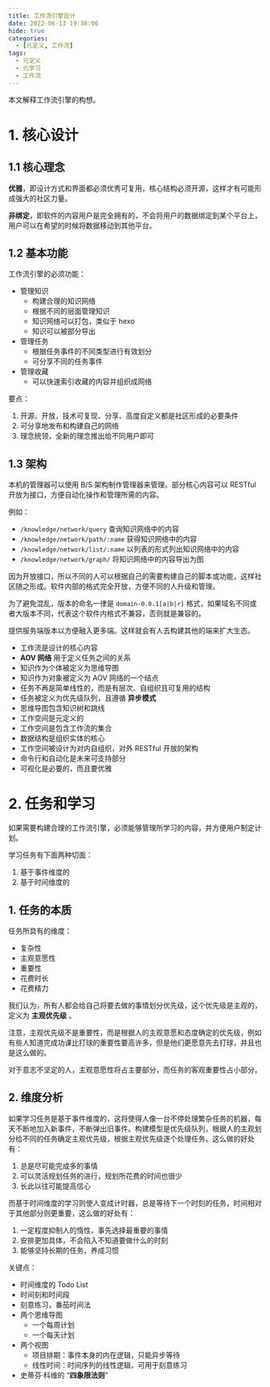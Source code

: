 ```yaml
---
title: 工作流引擎设计
date: 2022-06-13 19:38:06
hide: true
categories:
  - [元定义, 工作流]
tags:
  - 元定义
  - 元学习
  - 工作流
---
```


本文解释工作流引擎的构想。

<!-- more -->

# 1. 核心设计

## 1.1 核心理念

**优雅**，即设计方式和界面都必须优秀可复用，核心结构必须开源，这样才有可能形成强大的社区力量。

**非绑定**，即软件的内容用户是完全拥有的，不会将用户的数据绑定到某个平台上，用户可以在希望的时候将数据移动到其他平台。

## 1.2 基本功能

工作流引擎的必须功能：
- 管理知识
    - 构建合理的知识网络
    - 根据不同的层面管理知识
    - 知识网络可以打包，类似于 hexo
    - 知识可以被部分导出
- 管理任务
    - 根据任务事件的不同类型进行有效划分
    - 可分享不同的任务事件
- 管理收藏
    - 可以快速索引收藏的内容并组织成网络

要点：
1. 开源、开放，技术可复现、分享、高度自定义都是社区形成的必要条件
2. 可分享地发布和构建自己的网络
3. 理念统领，全新的理念推出给不同用户即可

## 1.3 架构

本机的管理器可以使用 B/S 架构制作管理器来管理。部分核心内容可以 RESTful 开放为接口，方便自动化操作和管理所需的内容。

例如：
- `/knowledge/network/query` 查询知识网络中的内容
- `/knowledge/network/path/:name` 获得知识网络中的内容
- `/knowledge/network/list/:name` 以列表的形式列出知识网络中的内容
- `/knowledge/network/graph/` 将知识网络中的内容导出为图

因为开放接口，所以不同的人可以根据自己的需要构建自己的脚本或功能，这样社区随之形成。软件内部的格式完全开放，方便不同的人升级和管理。

为了避免混乱，版本的命名一律是 `domain-0.0.1[a|b|r]` 格式，如果域名不同或者大版本不同，代表这个软件内格式不兼容，否则就是兼容的。

提供服务端版本以方便融入更多端。这样就会有人去构建其他的端来扩大生态。

- 工作流是设计的核心内容
- **AOV 网络** 用于定义任务之间的关系
- 知识作为个体被定义为思维导图
- 知识作为对象被定义为 AOV 网络的一个结点
- 任务不再是简单线性的，而是有层次、自组织且可复用的结构
- 任务被定义为优先级队列，且遵循 **异步模式**
- 思维导图包含知识树和跳线
- 工作空间是元定义的
- 工作空间是包含工作流的集合
- 数据结构是组织实体的核心
- 工作空间被设计为对内自组织，对外 RESTful 开放的架构
- 命令行和自动化是未来可支持部分
- 可视化是必要的，而且要优雅

# 2. 任务和学习

如果需要构建合理的工作流引擎，必须能够管理所学习的内容，并方便用户制定计划。

学习任务有下面两种切面：
1. 基于事件维度的
2. 基于时间维度的

## 1. 任务的本质

任务所具有的维度：
- 复杂性
- 主观意愿性
- 重要性
- 花费时长
- 花费精力

我们认为，所有人都会给自己将要去做的事情划分优先级，这个优先级是主观的，定义为 **主观优先级** 。

注意，主观优先级不是重要性，而是根据人的主观意愿和态度确定的优先级，例如有些人知道完成功课比打球的重要性要高许多，但是他们更愿意先去打球，并且也是这么做的。

对于意志不坚定的人，主观意愿性将占主要部分，而任务的客观重要性占小部分。

## 2. 维度分析

如果学习任务是基于事件维度的，这将使得人像一台不停处理繁杂任务的机器，每天不断地加入新事件，不断弹出旧事件。构建模型是优先级队列，根据人的主观划分给不同的任务确定主观优先级，根据主观优先级逐个处理任务。这么做的好处有：
1. 总是尽可能完成多的事情
2. 可以灵活规划任务的进行，规划所花费的时间也很少
3. 长此以往可能提高信心

而基于时间维度的学习则使人变成计时器，总是等待下一个时刻的任务，时间相对于其他部分则更重要，这么做的好处有：
1. 一定程度抑制人的惰性，事先选择最重要的事情
2. 安排更加具体，不会陷入不知道要做什么的时刻
3. 能够坚持长期的任务，养成习惯

关键点：
- 时间维度的 Todo List
- 时间刻和时间段
- 刻意练习，番茄时间法
- 两个思维导图
    - 一个每周计划
    - 一个每天计划
- 两个视图
    - 项目排期：事件本身的内在逻辑，只能异步等待
    - 线性时间：时间序列的线性逻辑，可用于刻意练习
- 史蒂芬·科维的 “**四象限法则**”


